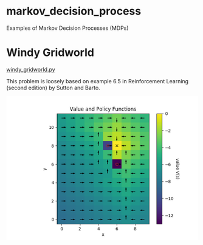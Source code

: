 # markov_decision_process

Examples of Markov Decision Processes (MDPs)

# Windy Gridworld

[windy_gridworld.py](windy_gridworld.py)

This problem is loosely based on example 6.5 in Reinforcement Learning (second edition) by Sutton and Barto.

![Value and Policy Functions](value_and_policy_functions.png)
